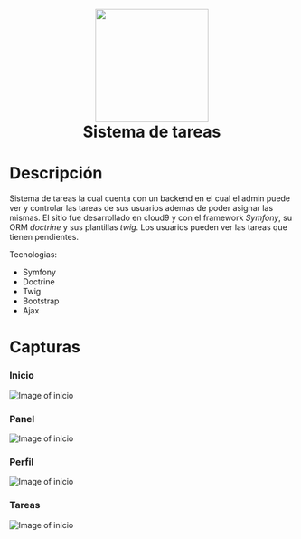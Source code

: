 <h1 align="center">
  <br>
  <img src="https://upload.wikimedia.org/wikipedia/commons/6/60/Symfony2.svg" width="200">
  <br>
  Sistema de tareas
  <br>
</h1>

# Descripción
Sistema de tareas la cual cuenta con un backend en el cual el admin puede ver y controlar las tareas de sus usuarios ademas de poder asignar las mismas.
El sitio fue desarrollado en cloud9 y con el framework *Symfony*, su ORM *doctrine* y sus plantillas *twig*.
Los usuarios pueden ver las tareas que tienen pendientes.

Tecnologias:
- Symfony
- Doctrine
- Twig
- Bootstrap
- Ajax

# Capturas

### Inicio

![Image of inicio](web/public/images/inicio.PNG)

### Panel

![Image of inicio](web/public/images/panel.PNG)

### Perfil

![Image of inicio](web/public/images/panel2.PNG)

### Tareas

![Image of inicio](web/public/images/tareas.PNG)

